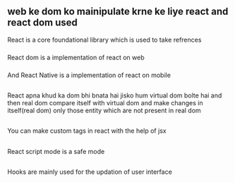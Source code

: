 ## web ke dom ko mainipulate krne ke liye react and react dom used 
React is a core foundational library which is used to take refrences

### 
React dom is a implementation of react on web 
###
And React Native is a implementation of react on mobile

## 
React apna khud ka dom bhi bnata hai jisko hum virtual dom bolte hai and then real dom compare itself with virtual dom and make changes in itself(real dom) only those entity which are not present in real dom

##
You can make custom tags in react  with the help of jsx

## 
React script mode is a safe mode 

## 
Hooks are mainly used for the  updation of user interface